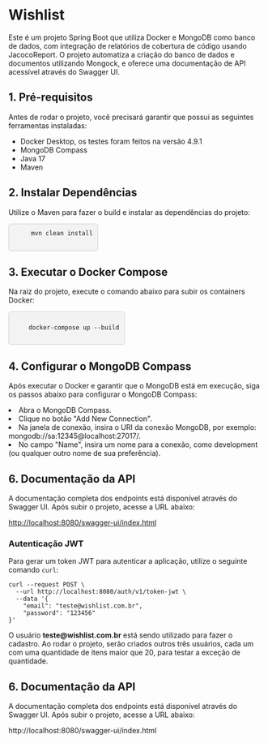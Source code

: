 <div class="w3-container">
  
<h1 align="left">Wishlist</h1>
Este é um projeto Spring Boot que utiliza Docker e MongoDB como banco de dados, com integração de relatórios de cobertura de código usando JacocoReport. O projeto automatiza a criação do banco de dados e documentos utilizando Mongock, e oferece uma documentação de API acessível através do Swagger UI.

<h2 class="w3-text-green w3-xxlarge"> 1. Pré-requisitos </h2>
Antes de rodar o projeto, você precisará garantir que possui as seguintes ferramentas instaladas:
<ul>
<li>Docker Desktop, os testes foram feitos na versão 4.9.1</li>
<li>MongoDB Compass</li>
<li>Java 17</li>
<li>Maven</li>
</ul>

<h2 class="w3-text-green w3-xxlarge">2. Instalar Dependências</h2>
Utilize o Maven para fazer o build e instalar as dependências do projeto:


<pre style="background-color: #f3f3f3; padding: 10px; border-radius: 5px; border: 1px solid #d1d1d1; font-family: 'Courier New', Courier, monospace; white-space: pre-wrap; margin-left: 0; width: fit-content; height: auto; overflow: auto;">
    <code>mvn clean install</code>
  </pre>



<h2 class="w3-text-green w3-xxlarge">3. Executar o Docker Compose</h2>
Na raiz do projeto, execute o comando abaixo para subir os containers Docker:


<pre style="background-color: #f3f3f3; padding: 10px; border-radius: 5px; border: 1px solid #d1d1d1; font-family: 'Courier New', Courier, monospace; white-space: pre-wrap; margin-left: 0; width: fit-content; height: auto; overflow: auto;">
<code>
    docker-compose up --build
</code>
</pre>




<h2 class="w3-text-green w3-xxlarge">4. Configurar o MongoDB Compass</h2>

Após executar o Docker e garantir que o MongoDB está em execução, siga os passos abaixo para configurar o MongoDB Compass:
  
</ul>
<li>Abra o MongoDB Compass.</li>
<li>Clique no botão "Add New Connection".</li>
<li>Na janela de conexão, insira o URI da conexão MongoDB, por exemplo: mongodb://sa:12345@localhost:27017/.</li>
<li>No campo "Name", insira um nome para a conexão, como development (ou qualquer outro nome de sua preferência).</li>
</ul>

<h2 class="w3-text-green w3-xxlarge">6. Documentação da API</h2>
<p>A documentação completa dos endpoints está disponível através do Swagger UI. Após subir o projeto, acesse a URL abaixo:</p>
<p><a href="http://localhost:8080/swagger-ui/index.html">http://localhost:8080/swagger-ui/index.html</a></p>

<h3 class="w3-text-green">Autenticação JWT</h3>
<p>Para gerar um token JWT para autenticar a aplicação, utilize o seguinte comando <code>curl</code>:</p>

<pre><code>curl --request POST \
  --url http://localhost:8080/auth/v1/token-jwt \
  --data '{
	"email": "teste@wishlist.com.br",
	"password": "123456"
}'</code></pre>

<p>O usuário <strong>teste@wishlist.com.br</strong> está sendo utilizado para fazer o cadastro. Ao rodar o projeto, serão criados outros três usuários, cada um com uma quantidade de itens maior que 20, para testar a exceção de quantidade.</p>


<h2 class="w3-text-green w3-xxlarge">6. Documentação da API</h2>
A documentação completa dos endpoints está disponível através do Swagger UI. Após subir o projeto, acesse a URL abaixo:

http://localhost:8080/swagger-ui/index.html
</div>


